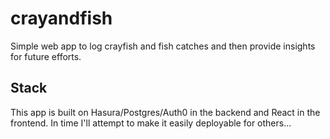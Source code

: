 # crayandfish
Simple web app to log crayfish and fish catches and then provide insights for future efforts.

## Stack
This app is built on Hasura/Postgres/Auth0 in the backend and React in the frontend. In time I'll attempt to make it easily deployable for others...
